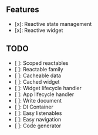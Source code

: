 ## Features

- [x]: Reactive state management
- [x]: Reactive widget

## TODO

- [ ]: Scoped reactables
- [ ]: Reactable family
- [ ]: Cacheable data
- [ ]: Cached widget
- [ ]: Widget lifecycle handler
- [ ]: App lifecycle handler
- [ ]: Write document
- [ ]: DI Container
- [ ]: Easy listenables
- [ ]: Easy navigation
- [ ]: Code generator
